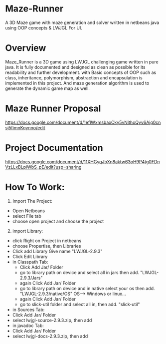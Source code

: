 # Maze-Runner
A 3D Maze game with maze generation and solver written in netbeans java using OOP concepts & LWJGL For UI. 
# Overview 
Maze_Runner is a 3D game using LWJGL challenging game written in pure java. It is fully documented and designed as clean as possible for its readability and further development. with Basic concepts of OOP such as class, inheritance, polymorphism, abstraction and encapsulation is implemented in this project. And maze generation algorithm is used to generate the dynamic game map as well.
# Maze Runner Proposal 
  https://docs.google.com/document/d/1eflWxmsbaxCky5vNithoQyv6Ajq0cnsj5fimnKqynno/edit
# Project Documentation
  https://docs.google.com/document/d/11XHGyqJbXn8aktw63oH9P4tg0FDnVzLLxBLpiWbS_pE/edit?usp=sharing
# How To Work:
  1. Import The Project:
   - Open Netbeans 
   - select File tab
   - choose open project and choose the project
  2. import Library:
   - click Right on Project in netbeans
   - choose Propertise, then Libraries
   - Click add Library Give name "LWJGL-2.9.3"
   - Click Edit Library
   - in Classpath Tab:
     - Click Add Jar/ Folder
     - go to library path on device and select all in jars then add. "LWJGL-2.9.3/Jars"
     - again Click Add Jar/ Folder
     - go to library path on device and in native select your os then add. "LWJGL-2.9.3/native/OS" OS--> Windows or linux...
     - again Click Add Jar/ Folder
     - go to slick-util folder and select all in, then add. "slick-util"
   - in Sources Tab:
   - Click Add Jar/ Folder
   - select lwjgl-source-2.9.3.zip, then add
   - in javadoc Tab:
   - Click Add Jar/ Folder
   - select lwjgl-docs-2.9.3.zip, then add
   
   
